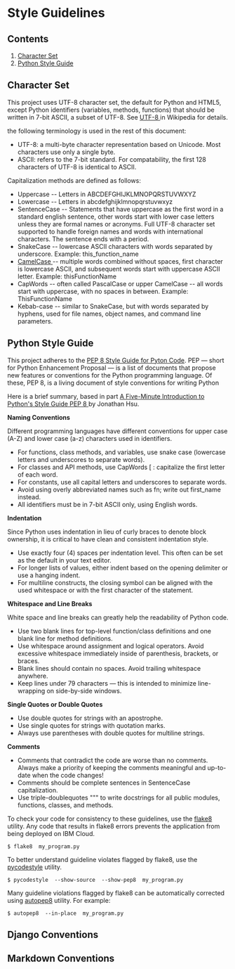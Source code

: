 # Style Guidelines

## Contents

1. [Character Set](#character-set)
1. [Python Style Guide](#python-style-guide)

## Character Set

This project uses UTF-8 character set, the default for Python and HTML5,
except Python identifiers (variables, methods, functions) that should be
written in 7-bit ASCII, a subset of UTF-8.  See [UTF-8
](https://en.wikipedia.org/wiki/UTF-8) in Wikipedia for details.

the following terminology is used in the rest of this document:

* UTF-8: a multi-byte character representation based on Unicode.  Most
characters use only a single byte.
* ASCII: refers to the 7-bit standard. For compatability, the first 128 
characters of UTF-8 is identical to ASCII.

Capitalization methods are defined as follows:

* Uppercase -- Letters in ABCDEFGHIJKLMNOPQRSTUVWXYZ
* Lowercase -- Letters in abcdefghijklmnopqrstuvwxyz
* SentenceCase -- Statements that have uppercase as the first word in a
standard english sentence, other words start with lower case letters unless
they are formal names or acronyms.  Full UTF-8 character set supported to
handle foreign names and words with international characters. The sentence 
ends with a period.
* SnakeCase -- lowercase ASCII characters with words separated by underscore.
Example: this_function_name
* [CamelCase
](https://en.wikipedia.org/wiki/Camel_case) -- multiple words combined without 
spaces, first character is lowercase ASCII, and subsequent words start with
uppercase ASCII letter.  Example:  thisFunctionName
* CapWords -- often called PascalCase or upper CamelCase -- all words start 
with uppercase, with no spaces in between.  Example:  ThisFunctionName
* Kebab-case -- similar to SnakeCase, but with words separated by hyphens, 
used for file names, object names, and command line parameters.


## Python Style Guide
This project adheres to the [PEP 8 Style Guide for Pyton 
Code](https://www.python.org/dev/peps/pep-0008/).  PEP — short for Python 
Enhancement Proposal — is a list of documents that propose new features or 
conventions for the Python programming language. Of these, PEP 8, is a living
document of style conventions for writing Python

Here is a brief summary, based in part [A Five-Minute Introduction to Python's 
Style Guide PEP 8
](https://medium.com/code-85/a-five-minute-introduction-to-pythons-style-guide-pep-8-57202886265f)
by Jonathan Hsu.

**Naming Conventions**

Different programming languages have different conventions for upper case (A-Z)
and lower case (a-z) characters used in identifiers.

* For functions, class methods, and variables, use snake case (lowercase 
letters and underscores to separate words).
* For classes and API methods, use CapWords [
: capitalize the first 
letter of each word.
* For constants, use all capital letters and underscores to separate words.
* Avoid using overly abbreviated names such as fn; write out first_name 
instead.
* All identifiers must be in 7-bit ASCII only, using English words.

**Indentation**

Since Python uses indentation in lieu of curly braces to denote block
ownership, it is critical to have clean and consistent indentation style.

* Use exactly four (4) spaces per indentation level.  This often
can be set as the default in your text editor.
* For longer lists of values, either indent based on the opening delimiter or
use a hanging indent. 
* For multiline constructs, the closing symbol can be aligned with the used
whitespace or with the first character of the statement.

**Whitespace and Line Breaks**

White space and line breaks can greatly help the readability of Python code.

* Use two blank lines for top-level function/class definitions and one blank
line for method definitions.
* Use whitespace around assignment and logical operators.  Avoid excessive
whitespace immediately inside of parenthesis, brackets, or braces.
* Blank lines should contain no spaces.  Avoid trailing whitespace anywhere.
* Keep lines under 79 characters — this is intended to minimize line-wrapping
on side-by-side windows.

**Single Quotes or Double Quotes**

* Use double quotes for strings with an apostrophe.
* Use single quotes for strings with quotation marks.
* Always use parentheses with double quotes for multiline strings.

**Comments**

* Comments that contradict the code are worse than no comments. Always make a
priority of keeping the comments meaningful and up-to-date when the code
changes!
* Comments should be complete sentences in SentenceCase capitalization. 
* Use triple-doublequotes """ to write docstrings for all public modules,
functions, classes, and methods.

To check your code for consistency to these guidelines, use the 
[flake8](https://pypi.org/project/flake8/) utility.  Any code that results
in flake8 errors prevents the application from being deployed on IBM Cloud.

```console
$ flake8  my_program.py
```

To better understand guideline violates flagged by flake8, use the 
[pycodestyle](https://github.com/PyCQA/pycodestyle) utility.

```console
$ pycodestyle  --show-source  --show-pep8  my_program.py
```


Many guideline violations flagged by flake8 can be automatically corrected
using [autopep8](https://pypi.org/project/autopep8) utility.  For example:

```console
$ autopep8  --in-place  my_program.py
```



## Django Conventions

## Markdown Conventions

